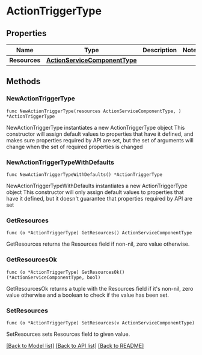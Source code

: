 # ActionTriggerType

## Properties

Name | Type | Description | Notes
------------ | ------------- | ------------- | -------------
**Resources** | [**ActionServiceComponentType**](ActionServiceComponentType.md) |  | 

## Methods

### NewActionTriggerType

`func NewActionTriggerType(resources ActionServiceComponentType, ) *ActionTriggerType`

NewActionTriggerType instantiates a new ActionTriggerType object
This constructor will assign default values to properties that have it defined,
and makes sure properties required by API are set, but the set of arguments
will change when the set of required properties is changed

### NewActionTriggerTypeWithDefaults

`func NewActionTriggerTypeWithDefaults() *ActionTriggerType`

NewActionTriggerTypeWithDefaults instantiates a new ActionTriggerType object
This constructor will only assign default values to properties that have it defined,
but it doesn't guarantee that properties required by API are set

### GetResources

`func (o *ActionTriggerType) GetResources() ActionServiceComponentType`

GetResources returns the Resources field if non-nil, zero value otherwise.

### GetResourcesOk

`func (o *ActionTriggerType) GetResourcesOk() (*ActionServiceComponentType, bool)`

GetResourcesOk returns a tuple with the Resources field if it's non-nil, zero value otherwise
and a boolean to check if the value has been set.

### SetResources

`func (o *ActionTriggerType) SetResources(v ActionServiceComponentType)`

SetResources sets Resources field to given value.



[[Back to Model list]](../README.md#documentation-for-models) [[Back to API list]](../README.md#documentation-for-api-endpoints) [[Back to README]](../README.md)


